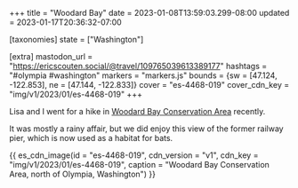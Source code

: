 +++
title = "Woodard Bay"
date = 2023-01-08T13:59:03.299-08:00
updated = 2023-01-17T20:36:32-07:00

[taxonomies]
state = ["Washington"]

[extra]
mastodon_url = "https://ericscouten.social/@travel/109765039613389177"
hashtags = "#olympia #washington"
markers = "markers.js"
bounds = {sw = [47.124, -122.853], ne = [47.144, -122.833]}
cover = "es-4468-019"
cover_cdn_key = "img/v1/2023/01/es-4468-019"
+++

Lisa and I went for a hike in [Woodard Bay Conservation Area](https://www.dnr.wa.gov/WoodardBay) recently.

<!-- more -->

It was mostly a rainy affair, but we did enjoy this view of the former railway pier, which is now used as a habitat for bats.

{{ es_cdn_image(id = "es-4468-019", cdn_version = "v1", cdn_key = "img/v1/2023/01/es-4468-019", caption = "Woodard Bay Conservation Area, north of Olympia, Washington") }}
